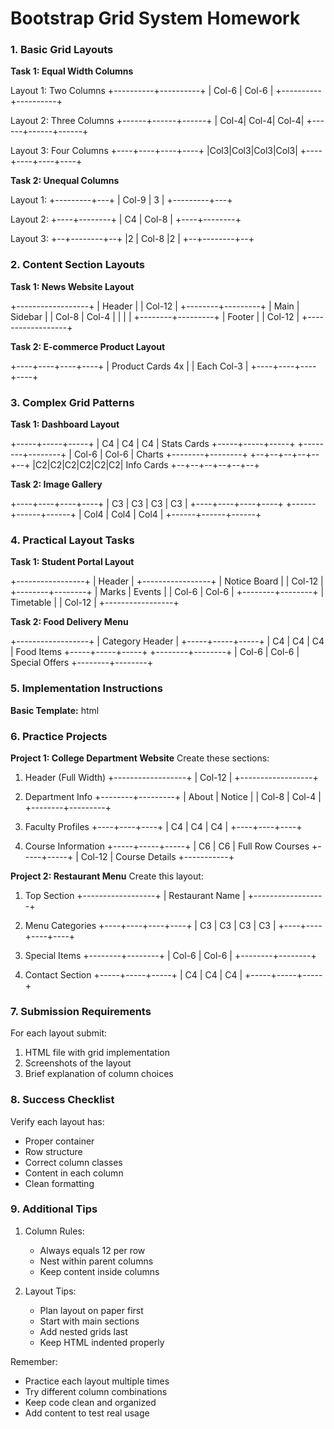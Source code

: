 # Bootstrap Grid System Homework

### 1. Basic Grid Layouts

**Task 1: Equal Width Columns**

Layout 1: Two Columns
+----------+----------+
|  Col-6   |  Col-6   |
+----------+----------+

Layout 2: Three Columns
+------+------+------+
| Col-4| Col-4| Col-4|
+------+------+------+

Layout 3: Four Columns
+----+----+----+----+
|Col3|Col3|Col3|Col3|
+----+----+----+----+


**Task 2: Unequal Columns**

Layout 1:
+---------+---+
|  Col-9  | 3 |
+---------+---+

Layout 2:
+----+--------+
| C4 | Col-8  |
+----+--------+

Layout 3:
+--+--------+--+
|2 | Col-8  |2 |
+--+--------+--+


### 2. Content Section Layouts

**Task 1: News Website Layout**

+------------------+
|     Header       |
|     Col-12       |
+--------+---------+
| Main   | Sidebar |
| Col-8  | Col-4   |
|        |         |
+--------+---------+
|     Footer       |
|     Col-12       |
+------------------+


**Task 2: E-commerce Product Layout**

+----+----+----+----+
| Product Cards 4x   |
| Each Col-3        |
+----+----+----+----+


### 3. Complex Grid Patterns

**Task 1: Dashboard Layout**

+-----+-----+-----+
| C4  | C4  | C4  | Stats Cards
+-----+-----+-----+
+--------+--------+ 
| Col-6  | Col-6  | Charts
+--------+--------+
+--+--+--+--+--+--+ 
|C2|C2|C2|C2|C2|C2| Info Cards
+--+--+--+--+--+--+


**Task 2: Image Gallery**

+----+----+----+----+
| C3 | C3 | C3 | C3 |
+----+----+----+----+
+------+------+------+
| Col4 | Col4 | Col4 |
+------+------+------+


### 4. Practical Layout Tasks

**Task 1: Student Portal Layout**

+-----------------+
|     Header      |
+-----------------+
| Notice Board    |
| Col-12          |
+--------+--------+
| Marks  | Events |
| Col-6  | Col-6  |
+--------+--------+
| Timetable       |
| Col-12          |
+-----------------+


**Task 2: Food Delivery Menu**

+------------------+
| Category Header  |
+-----+-----+-----+
| C4  | C4  | C4  | Food Items
+-----+-----+-----+
+--------+--------+
| Col-6  | Col-6  | Special Offers
+--------+--------+


### 5. Implementation Instructions

**Basic Template:**
html
<!DOCTYPE html>
<html>
<head>
    <title>Grid Practice</title>
    <link href="https://cdn.jsdelivr.net/npm/bootstrap@5.3.2/dist/css/bootstrap.min.css" rel="stylesheet">
    
</head>
<body>
    <div class="container">
        <!-- Add your grid here -->
    </div>
    <script src="https://cdn.jsdelivr.net/npm/bootstrap@5.3.2/dist/js/bootstrap.bundle.min.js"></script>
</body>
</html>


### 6. Practice Projects

**Project 1: College Department Website**
Create these sections:

1. Header (Full Width)
+------------------+
|     Col-12       |
+------------------+

2. Department Info
+--------+---------+
| About  | Notice  |
| Col-8  | Col-4   |
+--------+---------+

3. Faculty Profiles
+----+----+----+
| C4 | C4 | C4 |
+----+----+----+

4. Course Information
+-----+-----+-----+
| C6  | C6  | Full Row Courses
+-----+-----+
| Col-12    | Course Details
+-----------+


**Project 2: Restaurant Menu**
Create this layout:

1. Top Section
+------------------+
| Restaurant Name  |
+------------------+

2. Menu Categories
+----+----+----+----+
| C3 | C3 | C3 | C3 |
+----+----+----+----+

3. Special Items
+--------+--------+
| Col-6  | Col-6  |
+--------+--------+

4. Contact Section
+-----+-----+-----+
| C4  | C4  | C4  |
+-----+-----+-----+


### 7. Submission Requirements

For each layout submit:
1. HTML file with grid implementation
2. Screenshots of the layout
3. Brief explanation of column choices

### 8. Success Checklist

Verify each layout has:
- Proper container
- Row structure
- Correct column classes
- Content in each column
- Clean formatting

### 9. Additional Tips

1. Column Rules:
   - Always equals 12 per row
   - Nest within parent columns
   - Keep content inside columns

2. Layout Tips:
   - Plan layout on paper first
   - Start with main sections
   - Add nested grids last
   - Keep HTML indented properly

Remember:
- Practice each layout multiple times
- Try different column combinations
- Keep code clean and organized
- Add content to test real usage